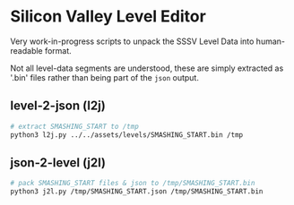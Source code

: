 # Silicon Valley Level Editor

Very work-in-progress scripts to unpack the SSSV Level Data into human-readable format.

Not all level-data segments are understood, these are simply extracted as '.bin' files rather than being part of the `json` output.

## level-2-json (l2j)

```sh
# extract SMASHING_START to /tmp
python3 l2j.py ../../assets/levels/SMASHING_START.bin /tmp
```

## json-2-level (j2l)

```sh
# pack SMASHING_START files & json to /tmp/SMASHING_START.bin
python3 j2l.py /tmp/SMASHING_START.json /tmp/SMASHING_START.bin
```
